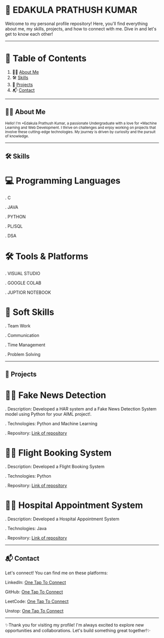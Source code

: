 # 🌟 EDAKULA PRATHUSH KUMAR  
Welcome to my personal profile repository! Here, you'll find everything about me, my skills, projects, and how to connect with me. Dive in and let's get to know each other! 

<hr>

# 📖 Table of Contents    
 
<ol>
  <li> 🙋‍♂️ <a href="#about-me">About Me</a></li> 
  <li> 🛠️ <a href="#skills">Skills</a></li>
  <li> 🚀 <a href="#Projects">Projects</a></li> 
  <li> 📬 <a href="#contact">Contact</a></li> 
</ol>

<hr>

<h2 id="about-me">🙋‍♂️ About Me</h2>
 
<small>Hello! I'm *Edakula Prathush Kumar, a passionate Undergraduate with a love for *Machine Learning and Web Development. I thrive on challenges and enjoy working on projects that involve these cutting-edge technologies. My journey is driven by curiosity and the pursuit of knowledge.</small>


<hr>

<h2 id="skills">🛠️ Skills</h2> 

# 💻 Programming Languages

. C

. JAVA   

. PYTHON

. PL/SQL

. DSA
# 🛠️ Tools & Platforms  

. VISUAL STUDIO

. GOOGLE COLAB

. JUPTIOR NOTEBOOK 
# 🌱 Soft Skills

. Team Work
                                                                                                
. Communication

. Time Management

. Problem Solving

<hr>

<h2 id="projects">🚀 Projects</h2>

# 🚶‍♂️ Fake News Detection

. Description: Developed a HAR system and a Fake News Detection System model using Python for your AIML project!.

. Technologies: Python and Machine Learning

. Repository: <a href="https://github.com/Prathush-Kumar/Fake_news_detection">Link of repository</a>


# 🚶‍♂️ Flight Booking System

.  Description: Developed a Flight Booking System

. Technologies: Python

.  Repository: <a href="https://github.com/Prathush-Kumar/Flight-Booking-System">Link of repository</a>


# 🚶‍♂️ Hospital Appointment System

. Description: Developed a Hospital Appointment System

. Technologies: Java

. Repository: <a href="https://github.com/Prathush-Kumar/Hospital-Appointment-System">Link of repository</a>


<hr>

<h2 id="contact">📬 Contact</h2>

Let's connect! You can find me on these platforms:

LinkedIn: <a href="https://www.linkedin.com/in/prathush-kumar-edakula-0a451828a/">One Tap To Connect</a>

GitHub: <a href="https://github.com/Prathush-Kumar">One Tap To Connect</a>

LeetCode: <a href="https://leetcode.com/u/Prathushkumar/">One Tap To Connect</a>

Unstop: <a href="https://unstop.com/u/pranakum8609">One Tap To Connect</a>


<hr>

✨Thank you for visiting my profile! I'm always excited to explore new opportunities and collaborations. Let's build something great together!✨














